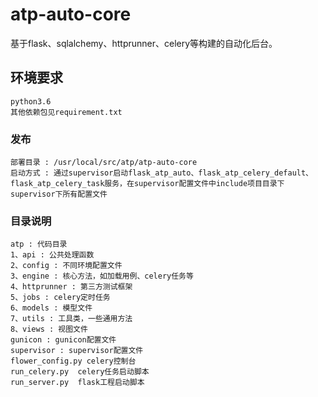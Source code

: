 # atp-auto-core
基于flask、sqlalchemy、httprunner、celery等构建的自动化后台。

## 环境要求
```
python3.6
其他依赖包见requirement.txt
```

### 发布
```
部署目录 : /usr/local/src/atp/atp-auto-core
启动方式 : 通过supervisor启动flask_atp_auto、flask_atp_celery_default、flask_atp_celery_task服务，在supervisor配置文件中include项目目录下supervisor下所有配置文件
```

### 目录说明
```
atp : 代码目录
1、api : 公共处理函数
2、config : 不同环境配置文件
3、engine : 核心方法，如加载用例、celery任务等
4、httprunner : 第三方测试框架
5、jobs : celery定时任务
6、models : 模型文件
7、utils : 工具类，一些通用方法
8、views : 视图文件
gunicon : gunicon配置文件
supervisor : supervisor配置文件
flower_config.py celery控制台
run_celery.py  celery任务启动脚本
run_server.py  flask工程启动脚本
```
